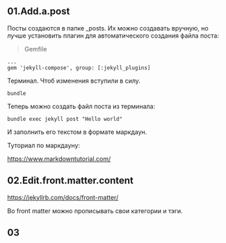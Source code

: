 ## 01.Add.a.post

Посты создаются в папке _posts. Их можно создавать вручную, но лучше установить плагин для автоматического создания файла поста:  

> Gemfile

```
...
gem 'jekyll-compose', group: [:jekyll_plugins]

```

Терминал. Чтоб изменения вступили в силу.    

    bundle

Теперь можно создать файл поста из терминала:  

    bundle exec jekyll post "Hello world"  

И заполнить его текстом в формате маркдаун.  

Туториал по маркдауну:  

https://www.markdowntutorial.com/

## 02.Edit.front.matter.content

https://jekyllrb.com/docs/front-matter/

Во front matter можно прописывать свои категории и тэги.  

## 03

